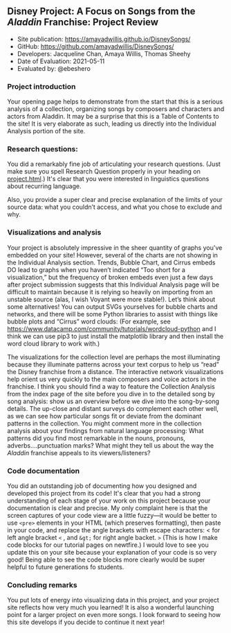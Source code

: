 ## Disney Project: A Focus on Songs from the *Aladdin* Franchise: Project Review

* Site publication: <https://amayadwillis.github.io/DisneySongs/>
* GitHub: <https://github.com/amayadwillis/DisneySongs/>
* Developers: Jacqueline Chan, Amaya Willis, Thomas Sheehy
* Date of Evaluation: 2021-05-11
* Evaluated by: @ebeshero

### Project introduction 
Your opening page helps to demonstrate from the start that this is a serious analysis of a collection, organizing songs by composers and characters and actors from Aladdin. It may be a surprise that this is a Table of Contents to the site! It is very elaborate as such, leading us directly into the Individual Analysis portion of the site. 


### Research questions:
You did a remarkably fine job of articulating your research questions. (Just make sure you spell Research Question properly in your heading on [project.html](https://amayadwillis.github.io/DisneySongs/project.html).) It's clear that you were interested in linguistics questions about recurring language.

Also, you provide a super clear and precise explanation of the limits of your source data: what you couldn’t access, and what you chose to exclude and why. 


### Visualizations and analysis
Your project is absolutely impressive in the sheer quantity of graphs you've embedded on your site! However, several of the charts are not showing in the Individual Analysis section. Trends, Bubble Chart, and Cirrus embeds DO lead to graphs when you haven’t indicated “Too short for a visualization,” but the frequency of broken embeds even just a few days after project submission suggests that this Individual Analysis page will be difficult to maintain because it is relying so heavily on importing from an unstable source (alas, I wish Voyant were more stable!). Let’s think about some alternatives! You can output SVGs yourselves for bubble charts and networks, and there will  be some Python libraries to assist with things like bubble plots and “Cirrus” word clouds: (For example, see <https://www.datacamp.com/community/tutorials/wordcloud-python> and I think we can use pip3 to just install the matplotlib library and then install the word cloud library to work with.)

The visualizations for the collection level are perhaps the most illuminating because they illuminate patterns across your text corpus to help us “read” the Disney franchise from a distance. The interactive network visualizations help orient us very quickly to the main composers and voice actors in the franchise. I think you should find a way to feature the Collection Analysis from the index page of the site before you dive in to the detailed song by song analysis: show us an overview before we dive into the song-by-song details. The up-close and distant surveys do complement each other well, as we can see how particular songs fit or deviate from the dominant patterns in the collection. You might comment more in the collection analysis about your findings from natural language processing: What patterns did you find most remarkable in the nouns, pronouns, adverbs....punctuation marks? What might they tell us about the way the *Aladdin* franchise appeals to its viewers/listeners?

### Code documentation
You did an outstanding job of documenting how you designed and developed this project from its code! It's clear that you had a strong understanding of each stage of your work on this project because your documentation is clear and precise. My only complaint here is that the screen captures of your code view are a little fuzzy—it would be better to use `<pre>` elements in your HTML (which preserves formatting), then paste in your code, and replace the angle brackets with escape characters: &lt; for left angle bracket `<` , and `&gt;` for right angle backet. `>` (This is how I make code blocks for our tutorial pages on newtfire.) I would love to see you update this on your site because your explanation of your code is so very good! Being able to see the code blocks more clearly would be super helpful to future generations fo students. 

### Concluding remarks
You put lots of energy into visualizing data in this project, and your project site reflects how very much you learned! It is also a wonderful launching point for a larger project on even more songs. I look forward to seeing how this site develops if you decide to continue it next year! 
